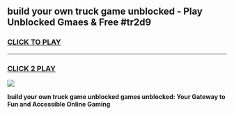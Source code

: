 
## build your own truck game unblocked - Play Unblocked Gmaes & Free #tr2d9
<h3>
<a href="https://premium.freeplayer.one?title=build_your_own_truck_game_unblocked&ref=03M">CLICK TO PLAY</a></h3>
<hr>

<h3>
<a href="https://premium.freeplayer.one?title=build_your_own_truck_game_unblocked&ref=03M">CLICK 2 PLAY</a>
  
</h3>

<a href="https://premium.freeplayer.one?title=build_your_own_truck_game_unblocked&ref=03M"><img src="https://clearcache.store/games.png"></a>


**build your own truck game unblocked games unblocked: Your Gateway to Fun and Accessible Online Gaming**
